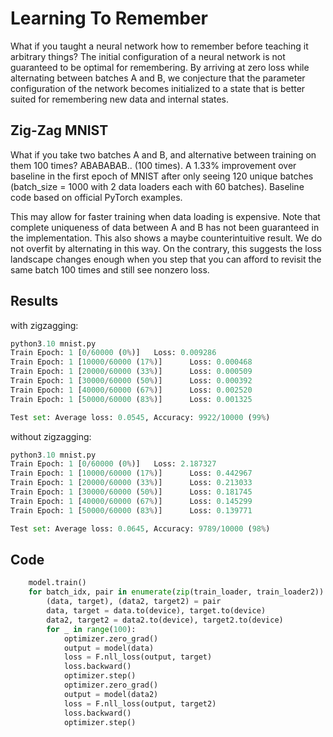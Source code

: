 # Learning To Remember

What if you taught a neural network how to remember before teaching it arbitrary things? The initial configuration of a neural network is not guaranteed to be optimal for remembering. By arriving at zero loss while alternating between batches A and B, we conjecture that the parameter configuration of the network becomes initialized  to a state that is better suited for remembering new data and internal states.

## Zig-Zag MNIST
What if you take two batches A and B, and alternative between training on them 100 times? ABABABAB.. (100 times). A 1.33% improvement over baseline in the first epoch of MNIST after only seeing 120 unique batches (batch_size = 1000 with 2 data loaders each with 60 batches). Baseline code based on official PyTorch examples. 

This may allow for faster training when data loading is expensive. Note that complete uniqueness of data between A and B has not been guaranteed in the implementation. This also shows a maybe counterintuitive result. We do not overfit by alternating in this way. On the contrary, this suggests the loss landscape changes enough when you step that you can afford to revisit the same batch 100 times and still see nonzero loss.

## Results

with zigzagging:
```py
python3.10 mnist.py
Train Epoch: 1 [0/60000 (0%)]   Loss: 0.009286
Train Epoch: 1 [10000/60000 (17%)]      Loss: 0.000468
Train Epoch: 1 [20000/60000 (33%)]      Loss: 0.000509
Train Epoch: 1 [30000/60000 (50%)]      Loss: 0.000392
Train Epoch: 1 [40000/60000 (67%)]      Loss: 0.002520
Train Epoch: 1 [50000/60000 (83%)]      Loss: 0.001325

Test set: Average loss: 0.0545, Accuracy: 9922/10000 (99%)
```

without zigzagging:
```py
python3.10 mnist.py
Train Epoch: 1 [0/60000 (0%)]   Loss: 2.187327
Train Epoch: 1 [10000/60000 (17%)]      Loss: 0.442967
Train Epoch: 1 [20000/60000 (33%)]      Loss: 0.213033
Train Epoch: 1 [30000/60000 (50%)]      Loss: 0.181745
Train Epoch: 1 [40000/60000 (67%)]      Loss: 0.145299
Train Epoch: 1 [50000/60000 (83%)]      Loss: 0.139771

Test set: Average loss: 0.0645, Accuracy: 9789/10000 (98%)
```

## Code

```py
    model.train()
    for batch_idx, pair in enumerate(zip(train_loader, train_loader2)):
        (data, target), (data2, target2) = pair
        data, target = data.to(device), target.to(device)
        data2, target2 = data2.to(device), target2.to(device)
        for _ in range(100):
            optimizer.zero_grad()
            output = model(data)
            loss = F.nll_loss(output, target)
            loss.backward()
            optimizer.step()
            optimizer.zero_grad()
            output = model(data2)
            loss = F.nll_loss(output, target2)
            loss.backward()
            optimizer.step()
```
